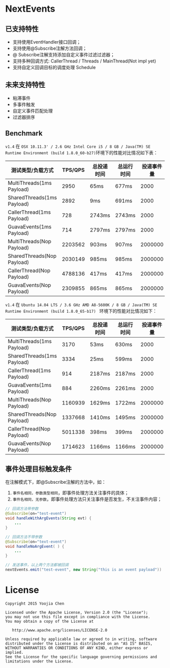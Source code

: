 # NextEvents

## 已支持特性

- 支持使用EventHandler接口回调；
- 支持使用@Subscribe注解方法回调；
- @ Subscribe注解支持添加自定义事件过滤过滤器；
- 支持多种回调方式: CallerThread / Threads / MainThread(Not impl yet)
- 支持自定义回调目标的调度处理 Schedule

## 未来支持特性

- 粘滞事件
- 多事件触发
- 自定义事件匹配处理
- 过滤器排序

## Benchmark

`v1.4` 在 `OSX 10.11.3' / 2.6 GHz Intel Core i5 / 8 GB / Java(TM) SE Runtime Environment (build 1.8.0_60-b27)`环境下的性能对比情况如下表：

测试类型/负载方式| TPS/QPS | 总投递时间 | 总运行时间 | 投递事件量
----|----|----|----|----
MultiThreads(1ms Payload)	 | 2950		| 65ms		| 677ms		| 2000
SharedThreads(1ms Payload)	 | 2892		| 9ms		| 691ms		| 2000
CallerThread(1ms Payload)	 | 728		| 2743ms		| 2743ms		| 2000
GuavaEvents(1ms Payload)	 | 714		| 2797ms		| 2797ms		| 2000
MultiThreads(Nop Payload)	 | 2203562		| 903ms		| 907ms		| 2000000
SharedThreads(Nop Payload)	 | 2030149		| 985ms		| 985ms		| 2000000
CallerThread(Nop Payload)	 | 4788136		| 417ms		| 417ms		| 2000000
GuavaEvents(Nop Payload)	 | 2309855		| 865ms		| 865ms		| 2000000

`v1.4` 在 `Ubuntu 14.04 LTS / 3.6 GHz AMD A8-5600K / 8 GB / Java(TM) SE Runtime Environment (build 1.8.0_65-b17) ` 环境下的性能对比情况如下：

测试类型/负载方式| TPS/QPS | 总投递时间 | 总运行时间 | 投递事件量
----|----|----|----|----
MultiThreads(1ms Payload)	 | 3170		| 53ms		| 630ms		| 2000
SharedThreads(1ms Payload)	 | 3334		| 25ms		| 599ms		| 2000
CallerThread(1ms Payload)	 | 914		| 2187ms	| 2187ms	| 2000
GuavaEvents(1ms Payload)	 | 884		| 2260ms	| 2261ms	| 2000
MultiThreads(Nop Payload)	 | 1160939		| 1629ms		| 1722ms		| 2000000
SharedThreads(Nop Payload)	 | 1337668		| 1410ms		| 1495ms		| 2000000
CallerThread(Nop Payload)	 | 5011338		| 398ms		    | 399ms		    | 2000000
GuavaEvents(Nop Payload)	 | 1714623		| 1166ms		| 1166ms		| 2000000

## 事件处理目标触发条件

在注解模式下，即@Subscribe注解的方法中，如：

1. `事件名相同，参数类型相同`，即事件处理方法关注事件的具体；
1. `事件名相同，无参数`，即事件处理方法只关注事件是否发生，不关注事件内容；

```java
// 回调方法带参数
@Subscribe(on="test-event")
void handleWithArgEvents(String evt) {
    ...
}

// 回调方法不带参数
@Subscribe(on="text-event")
void handleNoArgEvent( ) {
    ...
}

// 发送事件，以上两个方法都被回调
nextEvents.emit("test-event", new String("this is an event payload"))

```

# License

    Copyright 2015 Yoojia Chen

    Licensed under the Apache License, Version 2.0 (the "License");
    you may not use this file except in compliance with the License.
    You may obtain a copy of the License at

       http://www.apache.org/licenses/LICENSE-2.0

    Unless required by applicable law or agreed to in writing, software
    distributed under the License is distributed on an "AS IS" BASIS,
    WITHOUT WARRANTIES OR CONDITIONS OF ANY KIND, either express or implied.
    See the License for the specific language governing permissions and
    limitations under the License.
